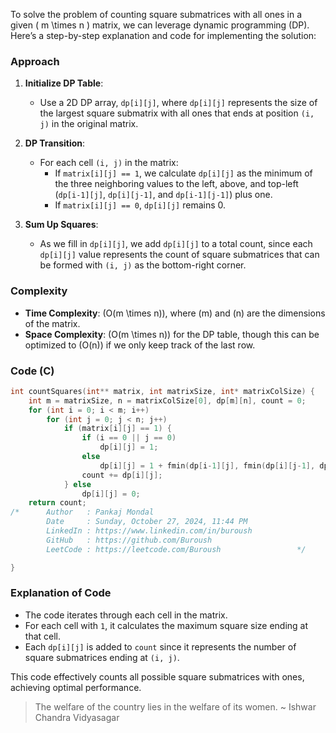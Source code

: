 To solve the problem of counting square submatrices with all ones in a given \( m \times n \) matrix, we can leverage dynamic programming (DP). Here’s a step-by-step explanation and code for implementing the solution:

### Approach

1. **Initialize DP Table**: 
   - Use a 2D DP array, `dp[i][j]`, where `dp[i][j]` represents the size of the largest square submatrix with all ones that ends at position `(i, j)` in the original matrix.
   
2. **DP Transition**:
   - For each cell `(i, j)` in the matrix:
     - If `matrix[i][j] == 1`, we calculate `dp[i][j]` as the minimum of the three neighboring values to the left, above, and top-left (`dp[i-1][j]`, `dp[i][j-1]`, and `dp[i-1][j-1]`) plus one.
     - If `matrix[i][j] == 0`, `dp[i][j]` remains 0.
   
3. **Sum Up Squares**:
   - As we fill in `dp[i][j]`, we add `dp[i][j]` to a total count, since each `dp[i][j]` value represents the count of square submatrices that can be formed with `(i, j)` as the bottom-right corner.

### Complexity
- **Time Complexity**: \(O(m \times n)\), where \(m\) and \(n\) are the dimensions of the matrix.
- **Space Complexity**: \(O(m \times n)\) for the DP table, though this can be optimized to \(O(n)\) if we only keep track of the last row.

### Code (C)

```c
int countSquares(int** matrix, int matrixSize, int* matrixColSize) {
    int m = matrixSize, n = matrixColSize[0], dp[m][n], count = 0;
    for (int i = 0; i < m; i++)
        for (int j = 0; j < n; j++)
            if (matrix[i][j] == 1) {
                if (i == 0 || j == 0)
                    dp[i][j] = 1;
                else 
                    dp[i][j] = 1 + fmin(dp[i-1][j], fmin(dp[i][j-1], dp[i-1][j-1]));
                count += dp[i][j];
            } else 
                dp[i][j] = 0;
    return count;
/*      Author   : Pankaj Mondal
        Date     : Sunday, October 27, 2024, 11:44 PM
        LinkedIn : https://www.linkedin.com/in/buroush
        GitHub   : https://github.com/Buroush
        LeetCode : https://leetcode.com/Buroush                 */

}
```

### Explanation of Code

- The code iterates through each cell in the matrix.
- For each cell with `1`, it calculates the maximum square size ending at that cell.
- Each `dp[i][j]` is added to `count` since it represents the number of square submatrices ending at `(i, j)`.

This code effectively counts all possible square submatrices with ones, achieving optimal performance.

> The welfare of the country lies in the welfare of its women. ~ Ishwar Chandra Vidyasagar
